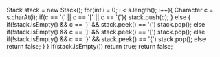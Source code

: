 Stack<Character> stack = new Stack<Character>();
for(int i = 0; i < s.length(); i++){
Character c = s.charAt(i);
if(c == '(' || c == '[' || c == '{'){
stack.push(c);
}
else {
if(!stack.isEmpty() && c == ')' && stack.peek() == '(') stack.pop();
else if(!stack.isEmpty() && c == ']' && stack.peek() == '[') stack.pop();
else if(!stack.isEmpty() && c == '}' && stack.peek() == '{') stack.pop();
else  return false;
}
}
if(stack.isEmpty()) return true;
return false;